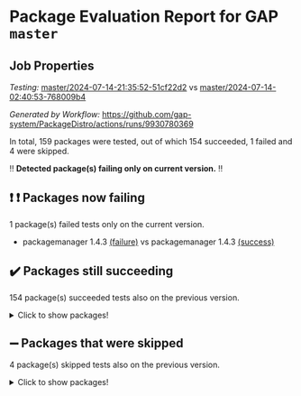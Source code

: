 # Package Evaluation Report for GAP `master`

## Job Properties

*Testing:* [master/2024-07-14-21:35:52-51cf22d2](https://github.com/gap-system/PackageDistro/blob/data/reports/master/2024-07-14-21:35:52-51cf22d2) vs [master/2024-07-14-02:40:53-768009b4](https://github.com/gap-system/PackageDistro/blob/data/reports/master/2024-07-14-02:40:53-768009b4)

*Generated by Workflow:* https://github.com/gap-system/PackageDistro/actions/runs/9930780369

In total, 159 packages were tested, out of which 154 succeeded, 1 failed and 4 were skipped.

:bangbang: **Detected package(s) failing only on current version.** :bangbang:

## :exclamation: :exclamation: Packages now failing

1 package(s) failed tests only on the current version.
- packagemanager 1.4.3 [(failure)](https://github.com/gap-system/PackageDistro/actions/runs/9930780369/job/27430024079) vs packagemanager 1.4.3 [(success)](https://github.com/gap-system/PackageDistro/actions/runs/9924617717/job/27416253742)

## :heavy_check_mark: Packages still succeeding

154 package(s) succeeded tests also on the previous version.
<details><summary>Click to show packages!</summary>

- 4ti2interface 2023.02-04 [(success)](https://github.com/gap-system/PackageDistro/actions/runs/9930780369/job/27430013962)
- ace 5.6.2 [(success)](https://github.com/gap-system/PackageDistro/actions/runs/9930780369/job/27430014030)
- aclib 1.3.2 [(success)](https://github.com/gap-system/PackageDistro/actions/runs/9930780369/job/27430014093)
- agt 0.3.1 [(success)](https://github.com/gap-system/PackageDistro/actions/runs/9930780369/job/27430014151)
- alnuth 3.2.1 [(success)](https://github.com/gap-system/PackageDistro/actions/runs/9930780369/job/27430014229)
- anupq 3.3.0 [(success)](https://github.com/gap-system/PackageDistro/actions/runs/9930780369/job/27430014305)
- atlasrep 2.1.8 [(success)](https://github.com/gap-system/PackageDistro/actions/runs/9930780369/job/27430014363)
- autodoc 2023.06.19 [(success)](https://github.com/gap-system/PackageDistro/actions/runs/9930780369/job/27430014429)
- automata 1.15 [(success)](https://github.com/gap-system/PackageDistro/actions/runs/9930780369/job/27430014494)
- automgrp 1.3.2 [(success)](https://github.com/gap-system/PackageDistro/actions/runs/9930780369/job/27430016210)
- autpgrp 1.11 [(success)](https://github.com/gap-system/PackageDistro/actions/runs/9930780369/job/27430016405)
- cap 2024.07-06 [(success)](https://github.com/gap-system/PackageDistro/actions/runs/9930780369/job/27430016571)
- caratinterface 2.3.6 [(success)](https://github.com/gap-system/PackageDistro/actions/runs/9930780369/job/27430016915)
- cddinterface 2022.11.01 [(success)](https://github.com/gap-system/PackageDistro/actions/runs/9930780369/job/27430017471)
- circle 1.6.6 [(success)](https://github.com/gap-system/PackageDistro/actions/runs/9930780369/job/27430017522)
- classicpres 1.22 [(success)](https://github.com/gap-system/PackageDistro/actions/runs/9930780369/job/27430017584)
- cohomolo 1.6.11 [(success)](https://github.com/gap-system/PackageDistro/actions/runs/9930780369/job/27430017648)
- congruence 1.2.6 [(success)](https://github.com/gap-system/PackageDistro/actions/runs/9930780369/job/27430017704)
- corelg 1.57 [(success)](https://github.com/gap-system/PackageDistro/actions/runs/9930780369/job/27430017759)
- crime 1.6 [(success)](https://github.com/gap-system/PackageDistro/actions/runs/9930780369/job/27430017824)
- crisp 1.4.6 [(success)](https://github.com/gap-system/PackageDistro/actions/runs/9930780369/job/27430017884)
- crypting 0.10.4 [(success)](https://github.com/gap-system/PackageDistro/actions/runs/9930780369/job/27430017951)
- cryst 4.1.27 [(success)](https://github.com/gap-system/PackageDistro/actions/runs/9930780369/job/27430018022)
- crystcat 1.1.10 [(success)](https://github.com/gap-system/PackageDistro/actions/runs/9930780369/job/27430018100)
- ctbllib 1.3.9 [(success)](https://github.com/gap-system/PackageDistro/actions/runs/9930780369/job/27430018174)
- cubefree 1.19 [(success)](https://github.com/gap-system/PackageDistro/actions/runs/9930780369/job/27430018239)
- curlinterface 2.3.2 [(success)](https://github.com/gap-system/PackageDistro/actions/runs/9930780369/job/27430018304)
- cvec 2.8.1 [(success)](https://github.com/gap-system/PackageDistro/actions/runs/9930780369/job/27430018380)
- datastructures 0.3.0 [(success)](https://github.com/gap-system/PackageDistro/actions/runs/9930780369/job/27430018489)
- deepthought 1.0.6 [(success)](https://github.com/gap-system/PackageDistro/actions/runs/9930780369/job/27430018579)
- design 1.8 [(success)](https://github.com/gap-system/PackageDistro/actions/runs/9930780369/job/27430018659)
- difsets 2.3.1 [(success)](https://github.com/gap-system/PackageDistro/actions/runs/9930780369/job/27430018753)
- digraphs 1.7.1 [(success)](https://github.com/gap-system/PackageDistro/actions/runs/9930780369/job/27430018846)
- edim 1.3.8 [(success)](https://github.com/gap-system/PackageDistro/actions/runs/9930780369/job/27430018925)
- example 4.3.4 [(success)](https://github.com/gap-system/PackageDistro/actions/runs/9930780369/job/27430018999)
- examplesforhomalg 2023.10-01 [(success)](https://github.com/gap-system/PackageDistro/actions/runs/9930780369/job/27430019087)
- factint 1.6.3 [(success)](https://github.com/gap-system/PackageDistro/actions/runs/9930780369/job/27430019172)
- ferret 1.0.11 [(success)](https://github.com/gap-system/PackageDistro/actions/runs/9930780369/job/27430019264)
- fga 1.5.0 [(success)](https://github.com/gap-system/PackageDistro/actions/runs/9930780369/job/27430019327)
- fining 1.5.6 [(success)](https://github.com/gap-system/PackageDistro/actions/runs/9930780369/job/27430019418)
- float 1.0.4 [(success)](https://github.com/gap-system/PackageDistro/actions/runs/9930780369/job/27430019501)
- format 1.4.4 [(success)](https://github.com/gap-system/PackageDistro/actions/runs/9930780369/job/27430019584)
- forms 1.2.11 [(success)](https://github.com/gap-system/PackageDistro/actions/runs/9930780369/job/27430019689)
- fplsa 1.2.6 [(success)](https://github.com/gap-system/PackageDistro/actions/runs/9930780369/job/27430019779)
- fr 2.4.13 [(success)](https://github.com/gap-system/PackageDistro/actions/runs/9930780369/job/27430019882)
- francy 2.0.3 [(success)](https://github.com/gap-system/PackageDistro/actions/runs/9930780369/job/27430019977)
- fwtree 1.3 [(success)](https://github.com/gap-system/PackageDistro/actions/runs/9930780369/job/27430020083)
- gapdoc 1.6.7 [(success)](https://github.com/gap-system/PackageDistro/actions/runs/9930780369/job/27430020161)
- gauss 2023.02-04 [(success)](https://github.com/gap-system/PackageDistro/actions/runs/9930780369/job/27430020280)
- gaussforhomalg 2024.07-01 [(success)](https://github.com/gap-system/PackageDistro/actions/runs/9930780369/job/27430020375)
- gbnp 1.0.5 [(success)](https://github.com/gap-system/PackageDistro/actions/runs/9930780369/job/27430020458)
- generalizedmorphismsforcap 2024.04-01 [(success)](https://github.com/gap-system/PackageDistro/actions/runs/9930780369/job/27430020541)
- genss 1.6.8 [(success)](https://github.com/gap-system/PackageDistro/actions/runs/9930780369/job/27430020619)
- gradedmodules 2024.01-01 [(success)](https://github.com/gap-system/PackageDistro/actions/runs/9930780369/job/27430020698)
- gradedringforhomalg 2024.07-01 [(success)](https://github.com/gap-system/PackageDistro/actions/runs/9930780369/job/27430020772)
- grape 4.9.0 [(success)](https://github.com/gap-system/PackageDistro/actions/runs/9930780369/job/27430020831)
- groupoids 1.74 [(success)](https://github.com/gap-system/PackageDistro/actions/runs/9930780369/job/27430020902)
- grpconst 2.6.5 [(success)](https://github.com/gap-system/PackageDistro/actions/runs/9930780369/job/27430020967)
- guarana 0.96.3 [(success)](https://github.com/gap-system/PackageDistro/actions/runs/9930780369/job/27430021064)
- guava 3.19 [(success)](https://github.com/gap-system/PackageDistro/actions/runs/9930780369/job/27430021125)
- hap 1.62 [(success)](https://github.com/gap-system/PackageDistro/actions/runs/9930780369/job/27430021195)
- hapcryst 0.1.15 [(success)](https://github.com/gap-system/PackageDistro/actions/runs/9930780369/job/27430021262)
- hecke 1.5.3 [(success)](https://github.com/gap-system/PackageDistro/actions/runs/9930780369/job/27430021356)
- help 4.0 [(success)](https://github.com/gap-system/PackageDistro/actions/runs/9930780369/job/27430021457)
- homalg 2024.01-01 [(success)](https://github.com/gap-system/PackageDistro/actions/runs/9930780369/job/27430021517)
- homalgtocas 2023.11-01 [(success)](https://github.com/gap-system/PackageDistro/actions/runs/9930780369/job/27430021567)
- idrel 2.47 [(success)](https://github.com/gap-system/PackageDistro/actions/runs/9930780369/job/27430021634)
- images 1.3.2 [(success)](https://github.com/gap-system/PackageDistro/actions/runs/9930780369/job/27430021689)
- intpic 0.3.0 [(success)](https://github.com/gap-system/PackageDistro/actions/runs/9930780369/job/27430021733)
- io 4.8.2 [(success)](https://github.com/gap-system/PackageDistro/actions/runs/9930780369/job/27430021784)
- io_forhomalg 2023.02-04 [(success)](https://github.com/gap-system/PackageDistro/actions/runs/9930780369/job/27430021830)
- irredsol 1.4.4 [(success)](https://github.com/gap-system/PackageDistro/actions/runs/9930780369/job/27430021880)
- json 2.2.1 [(success)](https://github.com/gap-system/PackageDistro/actions/runs/9930780369/job/27430021950)
- jupyterkernel 1.5.1 [(success)](https://github.com/gap-system/PackageDistro/actions/runs/9930780369/job/27430022035)
- jupyterviz 1.5.6 [(success)](https://github.com/gap-system/PackageDistro/actions/runs/9930780369/job/27430022111)
- kan 1.37 [(success)](https://github.com/gap-system/PackageDistro/actions/runs/9930780369/job/27430022160)
- kbmag 1.5.11 [(success)](https://github.com/gap-system/PackageDistro/actions/runs/9930780369/job/27430022240)
- laguna 3.9.7 [(success)](https://github.com/gap-system/PackageDistro/actions/runs/9930780369/job/27430022322)
- liealgdb 2.2.1 [(success)](https://github.com/gap-system/PackageDistro/actions/runs/9930780369/job/27430022385)
- liepring 2.9.1 [(success)](https://github.com/gap-system/PackageDistro/actions/runs/9930780369/job/27430022447)
- liering 2.4.2 [(success)](https://github.com/gap-system/PackageDistro/actions/runs/9930780369/job/27430022517)
- linearalgebraforcap 2024.07-05 [(success)](https://github.com/gap-system/PackageDistro/actions/runs/9930780369/job/27430022584)
- lins 0.9 [(success)](https://github.com/gap-system/PackageDistro/actions/runs/9930780369/job/27430022654)
- localizeringforhomalg 2023.10-01 [(success)](https://github.com/gap-system/PackageDistro/actions/runs/9930780369/job/27430022723)
- loops 3.4.3 [(success)](https://github.com/gap-system/PackageDistro/actions/runs/9930780369/job/27430022791)
- lpres 1.1.1 [(success)](https://github.com/gap-system/PackageDistro/actions/runs/9930780369/job/27430022833)
- majoranaalgebras 1.5.2 [(success)](https://github.com/gap-system/PackageDistro/actions/runs/9930780369/job/27430022907)
- mapclass 1.4.6 [(success)](https://github.com/gap-system/PackageDistro/actions/runs/9930780369/job/27430022980)
- matgrp 0.70 [(success)](https://github.com/gap-system/PackageDistro/actions/runs/9930780369/job/27430023070)
- matricesforhomalg 2024.07-01 [(success)](https://github.com/gap-system/PackageDistro/actions/runs/9930780369/job/27430023150)
- modisom 2.5.4 [(success)](https://github.com/gap-system/PackageDistro/actions/runs/9930780369/job/27430023211)
- modulepresentationsforcap 2024.07-02 [(success)](https://github.com/gap-system/PackageDistro/actions/runs/9930780369/job/27430023277)
- modules 2024.01-01 [(success)](https://github.com/gap-system/PackageDistro/actions/runs/9930780369/job/27430023337)
- monoidalcategories 2024.06-02 [(success)](https://github.com/gap-system/PackageDistro/actions/runs/9930780369/job/27430023402)
- nconvex 2022.09-01 [(success)](https://github.com/gap-system/PackageDistro/actions/runs/9930780369/job/27430023481)
- nilmat 1.4.2 [(success)](https://github.com/gap-system/PackageDistro/actions/runs/9930780369/job/27430023575)
- nock 1.5 [(success)](https://github.com/gap-system/PackageDistro/actions/runs/9930780369/job/27430023659)
- normalizinterface 1.3.6 [(success)](https://github.com/gap-system/PackageDistro/actions/runs/9930780369/job/27430023726)
- nq 2.5.11 [(success)](https://github.com/gap-system/PackageDistro/actions/runs/9930780369/job/27430023795)
- numericalsgps 1.3.1 [(success)](https://github.com/gap-system/PackageDistro/actions/runs/9930780369/job/27430023868)
- openmath 11.5.3 [(success)](https://github.com/gap-system/PackageDistro/actions/runs/9930780369/job/27430023940)
- orb 4.9.0 [(success)](https://github.com/gap-system/PackageDistro/actions/runs/9930780369/job/27430024014)
- patternclass 2.4.3 [(success)](https://github.com/gap-system/PackageDistro/actions/runs/9930780369/job/27430024128)
- permut 2.0.5 [(success)](https://github.com/gap-system/PackageDistro/actions/runs/9930780369/job/27430024170)
- polenta 1.3.10 [(success)](https://github.com/gap-system/PackageDistro/actions/runs/9930780369/job/27430024210)
- polymaking 0.8.7 [(success)](https://github.com/gap-system/PackageDistro/actions/runs/9930780369/job/27430024260)
- primgrp 3.4.4 [(success)](https://github.com/gap-system/PackageDistro/actions/runs/9930780369/job/27430024305)
- profiling 2.5.4 [(success)](https://github.com/gap-system/PackageDistro/actions/runs/9930780369/job/27430024341)
- qdistrnd 0.9.4 [(success)](https://github.com/gap-system/PackageDistro/actions/runs/9930780369/job/27430024397)
- qpa 1.35 [(success)](https://github.com/gap-system/PackageDistro/actions/runs/9930780369/job/27430024444)
- quagroup 1.8.4 [(success)](https://github.com/gap-system/PackageDistro/actions/runs/9930780369/job/27430024505)
- radiroot 2.9 [(success)](https://github.com/gap-system/PackageDistro/actions/runs/9930780369/job/27430024558)
- rcwa 4.7.1 [(success)](https://github.com/gap-system/PackageDistro/actions/runs/9930780369/job/27430024619)
- rds 1.8 [(success)](https://github.com/gap-system/PackageDistro/actions/runs/9930780369/job/27430024668)
- recog 1.4.2 [(success)](https://github.com/gap-system/PackageDistro/actions/runs/9930780369/job/27430024722)
- repndecomp 1.3.0 [(success)](https://github.com/gap-system/PackageDistro/actions/runs/9930780369/job/27430024785)
- repsn 3.1.2 [(success)](https://github.com/gap-system/PackageDistro/actions/runs/9930780369/job/27430024847)
- resclasses 4.7.3 [(success)](https://github.com/gap-system/PackageDistro/actions/runs/9930780369/job/27430024902)
- ringsforhomalg 2024.06-01 [(success)](https://github.com/gap-system/PackageDistro/actions/runs/9930780369/job/27430024967)
- sco 2023.08-01 [(success)](https://github.com/gap-system/PackageDistro/actions/runs/9930780369/job/27430025032)
- scscp 2.4.3 [(success)](https://github.com/gap-system/PackageDistro/actions/runs/9930780369/job/27430025089)
- semigroups 5.3.7 [(success)](https://github.com/gap-system/PackageDistro/actions/runs/9930780369/job/27430025150)
- sglppow 2.4 [(success)](https://github.com/gap-system/PackageDistro/actions/runs/9930780369/job/27430025209)
- sgpviz 0.999.5 [(success)](https://github.com/gap-system/PackageDistro/actions/runs/9930780369/job/27430025265)
- simpcomp 2.1.14 [(success)](https://github.com/gap-system/PackageDistro/actions/runs/9930780369/job/27430025344)
- singular 2024.06.03 [(success)](https://github.com/gap-system/PackageDistro/actions/runs/9930780369/job/27430025417)
- sl2reps 1.1 [(success)](https://github.com/gap-system/PackageDistro/actions/runs/9930780369/job/27430025503)
- sla 1.6.2 [(success)](https://github.com/gap-system/PackageDistro/actions/runs/9930780369/job/27430025594)
- smallgrp 1.5.4 [(success)](https://github.com/gap-system/PackageDistro/actions/runs/9930780369/job/27430025668)
- smallsemi 0.7.0 [(success)](https://github.com/gap-system/PackageDistro/actions/runs/9930780369/job/27430025750)
- sonata 2.9.6 [(success)](https://github.com/gap-system/PackageDistro/actions/runs/9930780369/job/27430025836)
- sophus 1.27 [(success)](https://github.com/gap-system/PackageDistro/actions/runs/9930780369/job/27430025927)
- sotgrps 1.2 [(success)](https://github.com/gap-system/PackageDistro/actions/runs/9930780369/job/27430026037)
- spinsym 1.5.2 [(success)](https://github.com/gap-system/PackageDistro/actions/runs/9930780369/job/27430026137)
- standardff 1.0 [(success)](https://github.com/gap-system/PackageDistro/actions/runs/9930780369/job/27430026244)
- symbcompcc 1.3.2 [(success)](https://github.com/gap-system/PackageDistro/actions/runs/9930780369/job/27430026338)
- thelma 1.3 [(success)](https://github.com/gap-system/PackageDistro/actions/runs/9930780369/job/27430026412)
- tomlib 1.2.11 [(success)](https://github.com/gap-system/PackageDistro/actions/runs/9930780369/job/27430026493)
- toolsforhomalg 2024.07-01 [(success)](https://github.com/gap-system/PackageDistro/actions/runs/9930780369/job/27430026565)
- toric 1.9.6 [(success)](https://github.com/gap-system/PackageDistro/actions/runs/9930780369/job/27430026656)
- toricvarieties 2022.07.13 [(success)](https://github.com/gap-system/PackageDistro/actions/runs/9930780369/job/27430026739)
- transgrp 3.6.5 [(success)](https://github.com/gap-system/PackageDistro/actions/runs/9930780369/job/27430026829)
- typeset 1.2.2 [(success)](https://github.com/gap-system/PackageDistro/actions/runs/9930780369/job/27430026902)
- ugaly 4.1.3 [(success)](https://github.com/gap-system/PackageDistro/actions/runs/9930780369/job/27430026993)
- unipot 1.6 [(success)](https://github.com/gap-system/PackageDistro/actions/runs/9930780369/job/27430027093)
- unitlib 4.2.0 [(success)](https://github.com/gap-system/PackageDistro/actions/runs/9930780369/job/27430027185)
- utils 0.85 [(success)](https://github.com/gap-system/PackageDistro/actions/runs/9930780369/job/27430027266)
- uuid 0.7 [(success)](https://github.com/gap-system/PackageDistro/actions/runs/9930780369/job/27430027365)
- walrus 0.9991 [(success)](https://github.com/gap-system/PackageDistro/actions/runs/9930780369/job/27430027465)
- wedderga 4.10.5 [(success)](https://github.com/gap-system/PackageDistro/actions/runs/9930780369/job/27430027585)
- xmod 2.92 [(success)](https://github.com/gap-system/PackageDistro/actions/runs/9930780369/job/27430027680)
- xmodalg 1.23 [(success)](https://github.com/gap-system/PackageDistro/actions/runs/9930780369/job/27430027774)
- yangbaxter 0.10.5 [(success)](https://github.com/gap-system/PackageDistro/actions/runs/9930780369/job/27430027876)
- zeromqinterface 0.15 [(success)](https://github.com/gap-system/PackageDistro/actions/runs/9930780369/job/27430027955)
</details>

## :heavy_minus_sign: Packages that were skipped

4 package(s) skipped tests also on the previous version.
<details><summary>Click to show packages!</summary>

- browse 1.8.21 [(skipped)](https://github.com/gap-system/PackageDistro/actions/runs/9930780369/job/27429904893)
- itc 1.5.1 [(skipped)](https://github.com/gap-system/PackageDistro/actions/runs/9930780369/job/27429904893)
- polycyclic 2.16 [(skipped)](https://github.com/gap-system/PackageDistro/actions/runs/9930780369/job/27429904893)
- xgap 4.32 [(skipped)](https://github.com/gap-system/PackageDistro/actions/runs/9930780369/job/27429904893)
</details>


